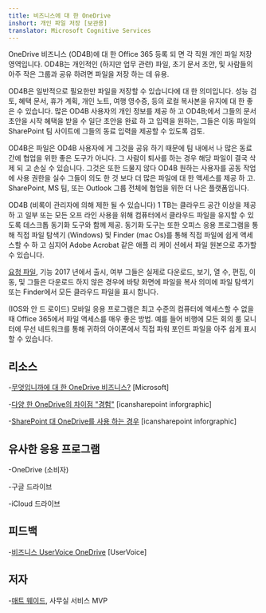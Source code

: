 ```yaml
---
title: 비즈니스에 대 한 OneDrive
inshort: 개인 파일 저장 [보관용]
translator: Microsoft Cognitive Services
---
```



OneDrive 비즈니스 (OD4B)에 대 한 Office 365 등록 되 면 각 직원 개인 파일 저장 영역입니다. OD4B는 개인적인 (하지만 업무 관련) 파일, 초기 문서 초안, 및 사람들의 아주 작은 그룹과 공유 하려면 파일을 저장 하는 데 유용.

OD4B은 일반적으로 필요한만 파일을 저장할 수 있습니다에 대 한 의미입니다. 성능 검토, 혜택 문서, 휴가 계획, 개인 노트, 여행 영수증, 등의 로컬 복사본을 유지에 대 한 좋은 수 있습니다. 많은 OD4B 사용자의 개인 정보를 제공 하 고 OD4B;에서 그들의 문서 초안을 시작 혜택을 받을 수 일단 초안을 완료 하 고 입력을 원하는, 그들은 이동 파일의 SharePoint 팀 사이트에 그들의 동료 입력을 제공할 수 있도록 검토.

OD4B은 파일은 OD4B 사용자에 게 그것을 공유 하기 때문에 팀 내에서 나 많은 동료 간에 협업을 위한 좋은 도구가 아니다. 그 사람이 퇴사를 하는 경우 해당 파일이 결국 삭제 되 고 손실 수 있습니다. 그것은 또한 드물지 않다 OD4B 원하는 사용자를 공동 작업에 사용 권한을 실수 그들이 의도 한 것 보다 더 많은 파일에 대 한 액세스를 제공 하 고. SharePoint, MS 팀, 또는 Outlook 그룹 전체에 협업을 위한 더 나은 플랫폼입니다.

OD4B (비록이 관리자에 의해 제한 될 수 있습니다) 1 TB는 클라우드 공간 이상을 제공 하 고 일부 또는 모든 오프 라인 사용을 위해 컴퓨터에서 클라우드 파일을 유지할 수 있도록 데스크톱 동기화 도구와 함께 제공. 동기화 도구는 또한 오피스 응용 프로그램을 통해 직접 파일 탐색기 (Windows) 및 Finder (mac Os)를 통해 직접 파일에 쉽게 액세스할 수 하 고 심지어 Adobe Acrobat 같은 애플 리 케이 션에서 파일 원본으로 추가할 수 있습니다. 

[요청 파일](https://blogs.office.com/en-us/2017/05/11/introducing-onedrive-files-on-demand-and-additional-features-making-it-easier-to-access-and-share-files/), 기능 2017 년에서 출시, 여부 그들은 실제로 다운로드, 보기, 열 수, 편집, 이동, 및 그들은 다운로드 하지 않은 경우에 바탕 화면에 파일을 복사 의미에 파일 탐색기 또는 Finder에서 모든 클라우드 파일을 표시 합니다.

(IOS와 안 드 로이드) 모바일 응용 프로그램은 최고 수준의 컴퓨터에 액세스할 수 없을 때 Office 365에서 파일 액세스를 매우 좋은 방법. 예를 들어 비행에 모든 회의 룸 모니터에 무선 네트워크를 통해 귀하의 아이폰에서 직접 파워 포인트 파일을 아주 쉽게 표시할 수 있습니다.

리소스
---------

-[무엇입니까에 대 한 OneDrive
    비즈니스?](https://support.office.com/en-us/article/What-is-OneDrive-for-Business-187f90af-056f-47c0-9656-cc0ddca7fdc2)
    \[Microsoft\]

-[다양 한 OneDrive의 차이점
    "경험"](http://icsh.pt/OneDriveTree) \[icansharepoint
    inforgraphic\]

-[SharePoint 대 OneDrive를 사용 하는 경우](http://icsh.pt/DocCircleOfLife) \[icansharepoint
    inforgraphic\]

유사한 응용 프로그램
--------------------

-OneDrive (소비자)

-구글 드라이브

-iCloud 드라이브

피드백
---------

-[비즈니스 UserVoice OneDrive](https://onedrive.uservoice.com/forums/262982-onedrive/category/86090-onedrive-for-business)
    \[UserVoice\]

저자
---------

-[매트 웨이드](https://www.linkedin.com/in/thatmattwade/), 사무실 서비스 MVP

